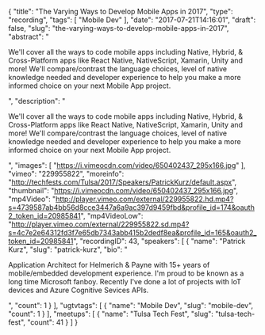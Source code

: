 {
  "title": "The Varying Ways to Develop Mobile Apps in 2017",
  "type": "recording",
  "tags": [
    "Mobile Dev"
  ],
  "date": "2017-07-21T14:16:01",
  "draft": false,
  "slug": "the-varying-ways-to-develop-mobile-apps-in-2017",
  "abstract": "<p>We'll cover all the ways to code mobile apps including Native, Hybrid, & Cross-Platform apps like React Native, NativeScript, Xamarin, Unity and more! We'll compare/contrast the language choices, level of native knowledge needed and developer experience to help you make a more informed choice on your next Mobile App project.</p>",
  "description": "<p>We'll cover all the ways to code mobile apps including Native, Hybrid, & Cross-Platform apps like React Native, NativeScript, Xamarin, Unity and more! We'll compare/contrast the language choices, level of native knowledge needed and developer experience to help you make a more informed choice on your next Mobile App project.</p>",
  "images": [
    "https://i.vimeocdn.com/video/650402437_295x166.jpg"
  ],
  "vimeo": "229955822",
  "moreinfo": "http://techfests.com/Tulsa/2017/Speakers/PatrickKurz/default.aspx",
  "thumbnail": "https://i.vimeocdn.com/video/650402437_295x166.jpg",
  "mp4Video": "http://player.vimeo.com/external/229955822.hd.mp4?s=4739587ab4bb56d8cce3447a6a9ac397d9459fbd&profile_id=174&oauth2_token_id=20985841",
  "mp4VideoLow": "http://player.vimeo.com/external/229955822.sd.mp4?s=4c7e2e64312fd3f7e65db7343abb415b2dedf8ea&profile_id=165&oauth2_token_id=20985841",
  "recordingID": 43,
  "speakers": [
    {
      "name": "Patrick Kurz",
      "slug": "patrick-kurz",
      "bio": "<p>Application Architect for Helmerich & Payne with 15+ years of mobile/embedded development experience. I'm proud to be known as a long time Microsoft fanboy. Recently I've done a lot of projects with IoT devices and Azure Cognitive Sevices APIs.</p>",
      "count": 1
    }
  ],
  "ugtvtags": [
    {
      "name": "Mobile Dev",
      "slug": "mobile-dev",
      "count": 1
    }
  ],
  "meetups": [
    {
      "name": "Tulsa Tech Fest",
      "slug": "tulsa-tech-fest",
      "count": 41
    }
  ]
}